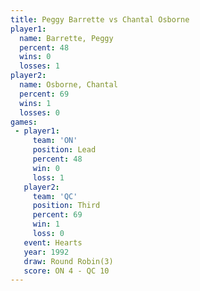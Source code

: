 ```yaml
---
title: Peggy Barrette vs Chantal Osborne
player1:                
  name: Barrette, Peggy 
  percent: 48           
  wins: 0               
  losses: 1             
player2:                
  name: Osborne, Chantal
  percent: 69           
  wins: 1               
  losses: 0             
games:
 - player1:        
     team: 'ON'    
     position: Lead
     percent: 48   
     win: 0        
     loss: 1       
   player2:         
     team: 'QC'     
     position: Third
     percent: 69    
     win: 1         
     loss: 0        
   event: Hearts       
   year: 1992          
   draw: Round Robin(3)
   score: ON 4 - QC 10 
---
```

